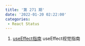 ```yaml
---
title: '第 271 期'
date: '2022-01-20 02:22:00'
categories:
 - React Status
---
```


1. [useEffect指南](../../react_status/271/A_Visual_Guide_to_useEffect.md) useEffect视觉指南
  